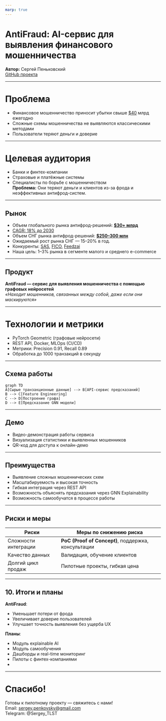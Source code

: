 ```yaml
---
marp: true
---
```


# AntiFraud: AI-сервис для выявления финансового мошенничества

**Автор:** Сергей Пеньковский  
[GitHub проекта](https://github.com/pese-git/mfdp-fin-fraud-detection-service)

---

# Проблема  
- Финансовое мошенничество приносит убытки свыше [$40](https://www.ftc.gov/news-events/news/press-releases/2025/03/new-ftc-data-show-big-jump-reported-losses-fraud-125-billion-2024) млрд ежегодно  
- Сложные схемы мошенничества не выявляются классическими методами  
- Пользователи теряют деньги и доверие

---

# Целевая аудитория  
- Банки и финтех-компании  
- Страховые и платёжные системы  
- Специалисты по борьбе с мошенничеством  
**Проблема:** Они теряют деньги и клиентов из-за фрода и неэффективных антифрод-систем.

---

## Рынок

- Объем глобального рынка антифрод-решений: **[$30+ млрд](https://market.us/report/anti-fraud-solutions-market)**
- [CAGR: 18% до 2030](https://www.custommarketinsights.com/report/fraud-detection-and-prevention-market)
- Объем СНГ рынка антифрод-решений: **[$250–300 млн](https://my.idc.com/getdoc.jsp?containerId=EUR148523023)**
- Ожидаемый рост рынка СНГ — 15–20% в год.
- Конкуренты: [SAS](https://www.sas.com/en_us/home.html), [FICO](https://www.fico.com/en/products/fico-falcon-fraud-manager), [Feedzai](https://www.feedzai.com/)
- Наша цель: 1–3% рынка в сегменте малого и среднего e-commerce

---
## Продукт  
**AntiFraud — сервис для выявления мошенничества с помощью графовых нейросетей**  
*«Находит мошенников, связанных между собой, даже если они маскируются»*

---
# Технологии и метрики  
- PyTorch Geometric (графовые нейросети)  
- REST API, Docker, MLOps (CI/CD)  
- Метрики: Precision 0.91, Recall 0.89 
- Обработка до 1000 транзакций в секунду

---
## Схема работы

```mermaid
graph TD
A[Сырые транзакционные данные] --> B[API-сервис предсказаний]
B --> C[Feature Engineering]
C --> D[Построение графа]
D --> E[Предсказание GNN модели]
```

---
## Демо  
- Видео-демонстрация работы сервиса  
- Визуализация статистики и выявленных мошенников  
- QR-код для доступа к онлайн-демо

---
## Преимущества  
- Выявление сложных мошеннических схем  
- Масштабируемость и высокая точность  
- Гибкая интеграция через REST API  
- Возможность объяснять предсказания через GNN Explainability
- Возможность самообучатся в процессе работы

---
## Риски и меры  
| Риски                | Меры по снижению риска                              |
| -------------------- | --------------------------------------------------- |
| Сложности интеграции | **PoC (Proof of Concept)**, поддержка, консультации |
| Качество данных      | Валидация, обучение клиентов                        |
| Долгий цикл продаж   | Пилотные проекты, гибкая цена                       |

---

## 10. Итоги и планы

**AntiFraud**:
- Уменьшает потери от фрода
- Увеличивает доверие пользователей
- Улучшает точность выявления без ущерба UX

**Планы**:
- Модуль explainable AI
- Модуль самообучения
- Дашборды и real-time мониторинг
- Пилоты с финтех-компаниями
- 
---

# Спасибо!  
Готовы к пилотному проекту — свяжитесь с нами!  
Email: sergey.penkovsky@gmail.com  
Telegram: @Sergey_TLST  
